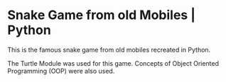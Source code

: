 # Snake Game from old Mobiles | Python

This is the famous snake game from old mobiles recreated in Python.

The Turtle Module was used for this game. Concepts of Object Oriented Programming (OOP) were also used.

